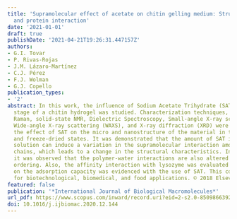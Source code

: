 ```yaml
---
title: 'Supramolecular effect of acetate on chitin gelling medium: Structural properties
  and protein interaction'
date: '2021-01-01'
draft: true
publishDate: '2021-04-21T19:26:31.447157Z'
authors:
- G.I. Tovar
- P. Rivas-Rojas
- J.M. Lázaro-Martínez
- C.J. Pérez
- F.J. Wolman
- G.J. Copello
publication_types:
- '2'
abstract: In this work, the influence of Sodium Acetate Trihydrate (SAT) on the gelling
  stage of a chitin hydrogel was studied. Characterization techniques, such as FTIR,
  Raman, solid-state NMR, Dielectric Spectroscopy, Small-angle X-ray scattering (SAXS),
  Wide-angle X-ray scattering (WAXS), and X-ray diffraction (XRD) were used to study
  the effect of SAT on the micro and nanostructure of the material in the wet, dry
  and freeze-dried states. It was demonstrated that the amount of SAT in the gelling
  solution can induce a variation in the supramolecular interaction among the polysaccharide
  chains, which leads to a change in the structural characteristics. In addition,
  it was observed that the polymer-water interactions are also altered by this structural
  ordering. Also, the affinity interaction with lysozyme was evaluated and an influence
  on the adsorption capacity was evidenced with the use of SAT. This could be an advance
  for biotechnological, biomedical, and food applications. © 2018 Elsevier B.V.
featured: false
publication: '*International Journal of Biological Macromolecules*'
url_pdf: https://www.scopus.com/inward/record.uri?eid=2-s2.0-85098663927&doi=10.1016%2fj.ijbiomac.2020.12.144&partnerID=40&md5=d567620e214a54ead08b665d3671ac66
doi: 10.1016/j.ijbiomac.2020.12.144
---
```


